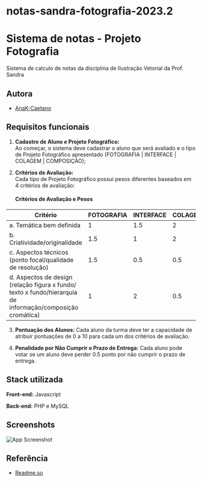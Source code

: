 # notas-sandra-fotografia-2023.2


# Sistema de notas - Projeto Fotografia

Sistema de calculo de notas da disciplina de Ilustração Vetorial da Prof. Sandra 


## Autora

- [AnaK-Caetano](https://github.com/AnaK-Caetano)


## Requisitos funcionais

1. **Cadastro de Aluno e Projeto Fotográfico:**  
Ao começar, o sistema deve cadastrar o aluno que será avaliado e o tipo de Projeto Fotográfico  apresentado (FOTOGRAFIA | INTERFACE | COLAGEM | COMPOSIÇÃO);

2. **Critérios de Avaliação:**  
    Cada tipo de Projeto Fotográfico possui pesos diferentes baseados em 4 critérios de avaliação:
      
      #### Critérios de Avaliação e Pesos

| Critério                                   | FOTOGRAFIA | INTERFACE | COLAGEM |COMPOSIÇÃO |
|--------------------------------------------|-----------------|-----------------|--------------|------------------|
| a. Temática bem definida                   | 1               | 1.5             | 2            | 2                |
| b. Criatividade/originalidade             | 1.5             | 1               | 2            | 2                |
| c. Aspectos técnicos (ponto focal/qualidade de resolução) | 1.5   | 0.5             | 0.5          | 0.5              |
| d. Aspectos de design (relação figura x fundo/ texto x fundo/hierarquia de informação/composição cromática) | 1 | 2 | 0.5 | 0.5 |

3. **Pontuação dos Alunos:**
Cada aluno da turma deve ter a capacidade de atribuir pontuações de 0 a 10 para cada um dos critérios de avaliação.

4. **Penalidade por Não Cumprir o Prazo de Entrega:**
Cada aluno pode votar se um aluno deve perder 0.5 ponto por não cumprir o prazo de entrega.



## Stack utilizada

**Front-end:** Javascript

**Back-end:** PHP e MySQL


## Screenshots

![App Screenshot](https://via.placeholder.com/468x300?text=App+Screenshot+Here)


## Referência

 - [Readme.so](https://readme.so/pt)
